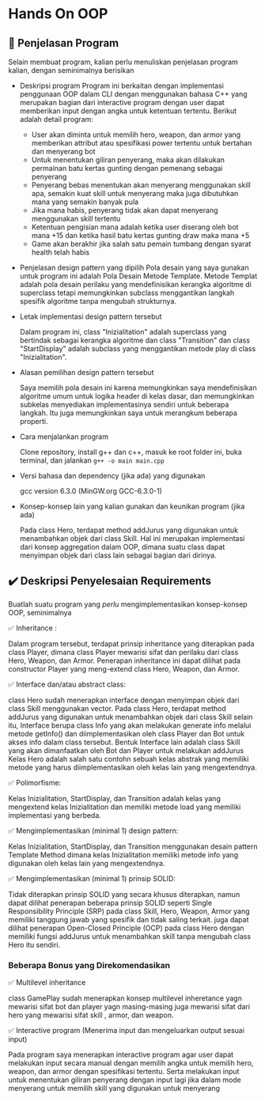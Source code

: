 # Hands On OOP

## 📖 Penjelasan Program

Selain membuat program, kalian perlu menuliskan penjelasan program kalian, dengan seminimalnya berisikan

- Deskripsi program
  Program ini berkaitan dengan implementasi penggunaan OOP dalam CLI dengan menggunakan bahasa C++ yang merupakan bagian dari interactive program dengan user dapat memberikan input dengan angka untuk ketentuan tertentu. Berikut adalah detail program:
  - User akan diminta untuk memilih hero, weapon, dan armor yang memberikan attribut atau spesifikasi power tertentu untuk bertahan dan menyerang bot
  - Untuk menentukan giliran penyerang, maka akan dilakukan permainan batu kertas gunting dengan pemenang sebagai penyerang
  - Penyerang bebas menentukan akan menyerang menggunakan skill apa, semakin kuat skill untuk menyerang maka juga dibutuhkan mana yang semakin banyak pula
  - Jika mana habis, penyerang tidak akan dapat menyerang menggunakan skill tertentu
  - Ketentuan pengisian mana adalah ketika user diserang oleh bot mana +15 dan ketika hasil batu kertas gunting draw maka mana +5
  - Game akan berakhir jika salah satu pemain tumbang dengan syarat health telah habis
- Penjelasan design pattern yang dipilih
  Pola desain yang saya gunakan untuk program ini adalah Pola Desain Metode Template. Metode Templat adalah pola desain perilaku yang mendefinisikan kerangka algoritme di superclass tetapi memungkinkan subclass menggantikan langkah spesifik algoritme tanpa mengubah strukturnya.

- Letak implementasi design pattern tersebut

  Dalam program ini, class "Inizialitation" adalah superclass yang bertindak sebagai kerangka algoritme dan class "Transition" dan class "StartDisplay" adalah subclass yang menggantikan metode play di class "Inizialitation".
- Alasan pemilihan design pattern tersebut

  Saya memilih pola desain ini karena memungkinkan saya mendefinisikan algoritme umum untuk logika header di kelas dasar, dan memungkinkan subkelas menyediakan implementasinya sendiri untuk beberapa langkah. Itu juga memungkinkan saya untuk merangkum beberapa properti.
- Cara menjalankan program

  Clone repository, install g++ dan c++, masuk ke root folder ini, buka terminal, dan jalankan ```g++ -o main main.cpp```
- Versi bahasa dan dependency (jika ada) yang digunakan

  gcc version 6.3.0 (MinGW.org GCC-6.3.0-1)

- Konsep-konsep lain yang kalian gunakan dan keunikan program (jika ada)

  Pada class Hero, terdapat method addJurus yang digunakan untuk menambahkan objek dari class Skill. Hal ini merupakan implementasi dari konsep aggregation dalam OOP, dimana suatu class dapat menyimpan objek dari class lain sebagai bagian dari dirinya.

## ✔️ Deskripsi Penyelesaian Requirements

Buatlah suatu program yang _perlu_ mengimplementasikan konsep-konsep OOP, seminimalnya

✅ Inheritance :

Dalam program tersebut, terdapat prinsip inheritance yang diterapkan pada class Player, dimana class Player mewarisi sifat dan perilaku dari class Hero, Weapon, dan Armor. Penerapan inheritance ini dapat dilihat pada constructor Player yang meng-extend class Hero, Weapon, dan Armor.

✅ Interface dan/atau abstract class:

class Hero sudah menerapkan interface dengan menyimpan objek dari class Skill menggunakan vector. Pada class Hero, terdapat method addJurus yang digunakan untuk menambahkan objek dari class Skill selain itu,
Interface berupa class Info yang akan melakukan generate info melalui metode getInfo() dan diimplementasikan oleh class Player dan Bot untuk akses info dalam class tersebut. Bentuk Interface lain adalah class Skill yang akan dimanfaatkan oleh Bot dan Player untuk melakukan addJurus
Kelas Hero adalah salah satu contohn sebuah kelas abstrak yang memiliki metode yang harus diimplementasikan oleh kelas lain yang mengextendnya.

✅ Polimorfisme:

Kelas Inizialitation, StartDisplay, dan Transition adalah kelas yang mengextend kelas Inizialitation dan memiliki metode load yang memiliki implementasi yang berbeda.

✅ Mengimplementasikan (minimal 1) design pattern:

Kelas Inizialitation, StartDisplay, dan Transition menggunakan desain pattern Template Method dimana kelas Inizialitation memiliki metode info yang digunakan oleh kelas lain yang mengextendnya.

✅ Mengimplementasikan (minimal 1) prinsip SOLID:

Tidak diterapkan prinsip SOLID yang secara khusus diterapkan, namun dapat dilihat penerapan beberapa prinsip SOLID seperti Single Responsibility Principle (SRP) pada class Skill, Hero, Weapon, Armor yang memiliki tanggung jawab yang spesifik dan tidak saling terkait. juga dapat dilihat penerapan Open-Closed Principle (OCP) pada class Hero dengan memiliki fungsi addJurus untuk menambahkan skill tanpa mengubah class Hero itu sendiri.

### Beberapa Bonus yang Direkomendasikan

✅ Multilevel inheritance

class GamePlay sudah menerapkan konsep multilevel inheretance yagn mewarisi sifat bot dan player yagn masing-masing juga mewarisi sifat dari hero yang mewarisi sifat skill , armor, dan weapon.

✅ Interactive program (Menerima input dan mengeluarkan output sesuai input)

Pada program saya menerapkan interactive program agar user dapat melakukan input secara manual dengan memilih angka untuk memilih hero, weapon, dan armor dengan spesifikasi tertentu. Serta melakukan input untuk menentukan giliran penyerang dengan input lagi jika dalam mode menyerang untuk memilih skill yang digunakan untuk menyerang
